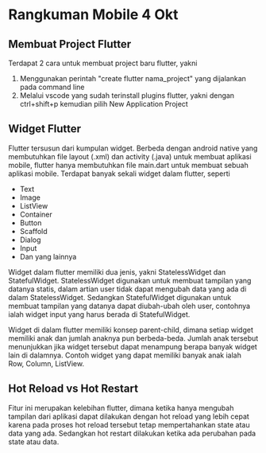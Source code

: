 Rangkuman Mobile 4 Okt
==

Membuat Project Flutter
--
Terdapat 2 cara untuk membuat project baru flutter, yakni
1. Menggunakan perintah "create flutter nama_project" yang dijalankan pada command line
2. Melalui vscode yang sudah terinstall plugins flutter, yakni dengan ctrl+shift+p kemudian pilih New Application Project

Widget Flutter
--
Flutter tersusun dari kumpulan widget. Berbeda dengan android native yang membutuhkan file layout (.xml) dan activity (.java) untuk membuat aplikasi mobile, flutter hanya membutuhkan file main.dart untuk membuat sebuah aplikasi mobile. 
Terdapat banyak sekali widget dalam flutter, seperti
- Text
- Image
- ListView
- Container
- Button
- Scaffold
- Dialog
- Input
- Dan yang lainnya

Widget dalam flutter memiliki dua jenis, yakni StatelessWidget dan StatefulWidget. StatelessWidget digunakan untuk membuat tampilan yang datanya statis, dalam artian user tidak dapat mengubah data yang ada di dalam StatelessWidget. Sedangkan StatefulWidget digunakan untuk membuat tampilan yang datanya dapat diubah-ubah oleh user, contohnya ialah widget input yang harus berada di StatefulWidget.

Widget di dalam flutter memiliki konsep parent-child, dimana setiap widget memiliki anak dan jumlah anaknya pun berbeda-beda. Jumlah anak tersebut menunjukkan jika widget tersebut dapat menampung berapa banyak widget lain di dalamnya. Contoh widget yang dapat memiliki banyak anak ialah Row, Column, ListView. 

Hot Reload vs Hot Restart
--
Fitur ini merupakan kelebihan flutter, dimana ketika hanya mengubah tampilan dari aplikasi dapat dilakukan dengan hot reload yang lebih cepat karena pada proses hot reload tersebut tetap mempertahankan state atau data yang ada. Sedangkan hot restart dilakukan ketika ada perubahan pada state atau data.
